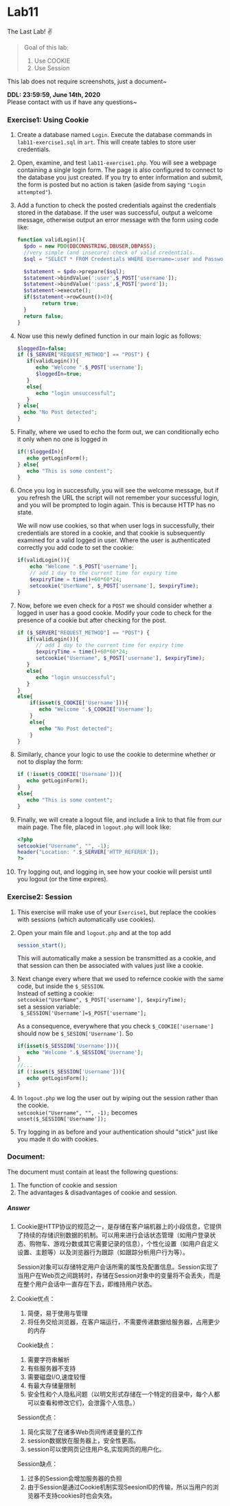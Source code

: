 # Lab11  
The Last Lab! ✌️  

>Goal of this lab:  
>1. Use COOKIE  
>2. Use Session  

This lab does not require screenshots, just a document~

**DDL: 23:59:59, June 14th, 2020**  
Please contact with us if have any questions~  

### Exercise1: Using Cookie  
1. Create a database named `Login`. Execute the database commands in `lab11-exercise1.sql` in `art`. This will create tables to store user credentials.  
2. Open, examine, and test `lab11-exercise1.php`. You will see a webpage containing a single login form. The page is also configured to connect to the database you just created. If you try to enter information and submit, the form is posted but no action is taken (aside from saying `"Login attempted"`).  
3. Add a function to check the posted credentials against the credentials stored in the database. If the user was successful, output a welcome message, otherwise output an error message with the form using code like:  
   ```php
   function validLogin(){  
     $pdo = new PDO(DBCONNSTRING,DBUSER,DBPASS);  
     //very simple (and insecure) check of valid credentials. 
     $sql = "SELECT * FROM Credentials WHERE Username=:user and Password=:pass";  
   
     $statement = $pdo->prepare($sql);   
     $statement->bindValue(':user',$_POST['username']);   
     $statement->bindValue(':pass',$_POST['pword']);   
     $statement->execute();   
     if($statement->rowCount()>0){  
           return true;  
     }  
     return false;  
   }
   ```
4. Now use this newly defined function in our main logic as follows:  
   ```php  
   $loggedIn=false;  
   if ($_SERVER["REQUEST_METHOD"] == "POST") {  
      if(validLogin()){   
         echo "Welcome ".$_POST['username'];  
         $loggedIn=true;   
      }  
      else{  
         echo "login unsuccessful";  
      }  
   } else{  
     echo "No Post detected";  
   }
   ```
5. Finally, where we used to echo the form out, we can conditionally echo it only when no one is logged in  
   ```php
   if(!$loggedIn){
      echo getLoginForm();
   } else{
      echo "This is some content"; 
   }
   ```
6. Once you log in successfully, you will see the welcome message, but if you refresh the URL the script will not remember your successful login, and you will be prompted to login again. This is because HTTP has no state.  

   We will now use cookies, so that when user logs in successfully, their credentials are stored in a cookie, and that cookie is subsequently examined for a valid logged in user. Where the user is authenticated correctly you add code to set the cookie:  
   
   ```php  
   if(validLogin()){  
       echo "Welcome ".$_POST['username'];  
       // add 1 day to the current time for expiry time   
       $expiryTime = time()+60*60*24;  
       setcookie("UserName", $_POST['username'], $expiryTime);
   }
   ```
7. Now, before we even check for a `POST` we should consider whether a logged in user has a good cookie. Modify your code to check for the presence of a cookie but after checking for the post.  
   ```php  
   if ($_SERVER["REQUEST_METHOD"] == "POST") {   
      if(validLogin()){  
         // add 1 day to the current time for expiry time   
         $expiryTime = time()+60*60*24;  
         setcookie("Username", $_POST['username'], $expiryTime);   
      }  
      else{  
         echo "login unsuccessful";  
      }  
   }  
   else{
       if(isset($_COOKIE['Username'])){  
          echo "Welcome ".$_COOKIE['Username'];  
       }  
       else{  
          echo "No Post detected";  
       }
   }
   ```
8. Similarly, chance your logic to use the cookie to determine whether or not to display the form:  
   ```php  
   if (!isset($_COOKIE['Username'])){  
      echo getLoginForm();   
   }  
   else{  
      echo "This is some content";  
   }
   ```
9. Finally, we will create a logout file, and include a link to that file from our main page. The file, placed in `logout.php` will look like:  
   ```php  
   <?php  
   setcookie("Username", "", -1);  
   header("Location: ".$_SERVER['HTTP_REFERER']);  
   ?>
   ```
10. Try logging out, and logging in, see how your cookie will persist until you logout (or the time expires).  


### Exercise2: Session

1. This exercise will make use of your `Exercise1`, but replace the cookies with sessions
   (which automatically use cookies).  
2. Open your main file and `logout.php` and at the top add  
   ```php
   session_start();
   ```
   This will automatically make a session be transmitted as a cookie, and that session can then be associated with values just like a cookie.  
3. Next change every where that we used to refernce cookie with the same code, but inside the `$_SESSION`.  
   Instead of setting a cookie:  
   `setcookie("UserName", $_POST['username'], $expiryTime);`  
   set a session variable:  
   ` $_SESSION['Username']=$_POST['username'];`  
  
   As a consequence, everywhere that you check `$_COOKIE['username']` should now be `$_SESION['Username']`. So  
   ```php  
   if(isset($_SESSION['Username'])){
      echo "Welcome ".$_SESSION['Username'];
   }
   //...
   if (!isset($_SESSION['Username'])){
      echo getLoginForm(); 
   }
   ```
4. In `logout.php` we log the user out by wiping out the session rather than the cookie.  
   `setcookie("Username", "", -1);`
   becomes
    ` unset($_SESSION['Username']);`  
5. Try logging in as before and your authentication should "stick" just like you made it do with cookies.   

### Document:  
The document must contain at least the following questions:
1. The function of cookie and session  
2. The advantages & disadvantages of cookie and session.  



##### Answer

1. Cookie是HTTP协议的规范之一，是存储在客户端机器上的小段信息，它提供了持续的存储识别数据的机制。可以用来进行会话状态管理（如用户登录状态、购物车、游戏分数或其它需要记录的信息），个性化设置（如用户自定义设置、主题等）以及浏览器行为跟踪（如跟踪分析用户行为等）。

   Session对象可以存储特定用户会话所需的属性及配置信息。Session实现了当用户在Web页之间跳转时，存储在Session对象中的变量将不会丢失，而是在整个用户会话中一直存在下去，即维持用户状态。

2. Cookie优点：

   1. 简便，易于使用与管理
   2. 将任务交给浏览器，在客户端运行，不需要传递数据给服务器，占用更少的内存

   Cookie缺点：

   1. 需要字符串解析
   2. 有些服务器不支持
   3. 需要磁盘I/O,速度较慢
   4. 有最大存储量限制
   5. 安全性和个人隐私问题（以明文形式存储在一个特定的目录中，每个人都可以查看和修改它们，会泄露个人信息。）

   Session优点：

   1. 简化实现了在诸多Web页间传递变量的工作
   2. session数据放在服务器上，安全性更高。
   3. session可以使网页记住用户名,实现网页的用户化。

   Session缺点：

   1. 过多的Session会增加服务器的负担
   2. 由于Session是通过Cookie机制实现SeesionID的传输，所以当用户的浏览器不支持cookies时也会失效。




